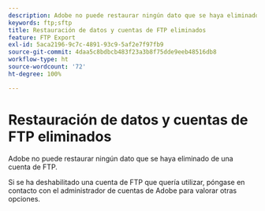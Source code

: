 ```yaml
---
description: Adobe no puede restaurar ningún dato que se haya eliminado de una cuenta de FTP.
keywords: ftp;sftp
title: Restauración de datos y cuentas de FTP eliminados
feature: FTP Export
exl-id: 5aca2196-9c7c-4891-93c9-5af2e7f97fb9
source-git-commit: 4daa5c8bdbcb483f23a3b8f75dde9eeb48516db8
workflow-type: ht
source-wordcount: '72'
ht-degree: 100%

---
```


# Restauración de datos y cuentas de FTP eliminados

Adobe no puede restaurar ningún dato que se haya eliminado de una cuenta de FTP.

Si se ha deshabilitado una cuenta de FTP que quería utilizar, póngase en contacto con el administrador de cuentas de Adobe para valorar otras opciones.

